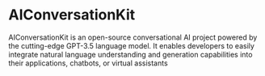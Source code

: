 # AIConversationKit
AIConversationKit is an open-source conversational AI project powered by the cutting-edge GPT-3.5 language model. It enables developers to easily integrate natural language understanding and generation capabilities into their applications, chatbots, or virtual assistants
